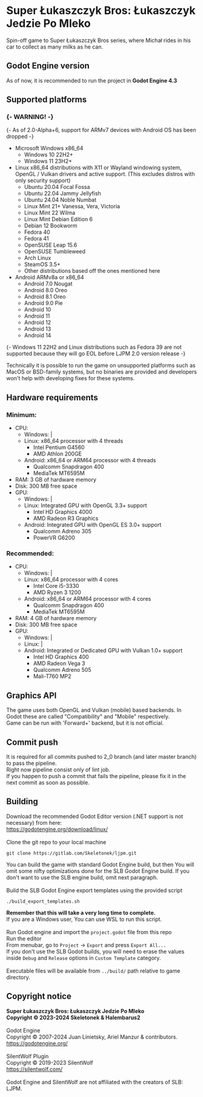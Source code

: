 # Super Łukaszczyk Bros: Łukaszczyk Jedzie Po Mleko
Spin-off game to Super Łukaszczyk Bros series, where Michał rides in his car to collect as many milks as he can.


## Godot Engine version
As of now, it is recommended to run the project in **Godot Engine 4.3**


## Supported platforms

### {- WARNING! -}
{- As of 2.0-Alpha+6, support for ARMv7 devices with Android OS has been dropped -}

- Microsoft Windows x86_64
  - Windows 10 22H2+
  - Windows 11 23H2+
- Linux x86_64 distributions with X11 or Wayland windowing system, OpenGL / Vulkan drivers and active support. (This excludes distros with only security support)
  - Ubuntu 20.04 Focal Fossa
  - Ubuntu 22.04 Jammy Jellyfish
  - Ubuntu 24.04 Noble Numbat
  - Linux Mint 21+ Vanessa, Vera, Victoria
  - Linux Mint 22 Wilma
  - Linux Mint Debian Edition 6
  - Debian 12 Bookworm
  - Fedora 40
  - Fedora 41
  - OpenSUSE Leap 15.6
  - OpenSUSE Tumbleweed
  - Arch Linux
  - SteamOS 3.5+
  - Other distributions based off the ones mentioned here
- Android ARMv8a or x86_64
  - Android 7.0 Nougat
  - Android 8.0 Oreo
  - Android 8.1 Oreo
  - Android 9.0 Pie
  - Android 10
  - Android 11
  - Android 12
  - Android 13
  - Android 14

{- Windows 11 22H2 and Linux distributions such as Fedora 39 are not supported because they will go EOL before LJPM 2.0 version release -}

Technically it is possible to run the game on unsupported platforms such as MacOS or BSD-family systems, but no binaries are provided and developers won't help with developing fixes for these systems.


## Hardware requirements
### Minimum:

- CPU:
  - Windows: |
  - Linux: x86_64 processor with 4 threads
    - Intel Pentium G4560
    - AMD Athlon 200GE
  - Android: x86_64 or ARM64 processor with 4 threads
    - Qualcomm Snapdragon 400
    - MediaTek MT6595M
- RAM: 3 GB of hardware memory
- Disk: 300 MB free space
- GPU:
  - Windows: |
  - Linux: Integrated GPU with OpenGL 3.3+ support
    - Intel HD Graphics 4000
    - AMD Radeon R3 Graphics
  - Android: Integrated GPU with OpenGL ES 3.0+ support
    - Qualcomm Adreno 305
    - PowerVR G6200

### Recommended:

- CPU:
  - Windows: |
  - Linux: x86_64 processor with 4 cores
    - Intel Core i5-3330
    - AMD Ryzen 3 1200
  - Android: x86_64 or ARM64 processor with 4 cores
    - Qualcomm Snapdragon 400
    - MediaTek MT6595M
- RAM: 4 GB of hardware memory
- Disk: 300 MB free space
- GPU:
  - Windows: |
  - Linux: |
  - Android: Integrated or Dedicated GPU with Vulkan 1.0+ support
    - Intel HD Graphics 400
    - AMD Radeon Vega 3
    - Qualcomm Adreno 505
    - Mali-T760 MP2


## Graphics API
The game uses both OpenGL and Vulkan (mobile) based backends. In Godot these are called "Compatibility" and "Mobile" respectively.\
Game can be run with 'Forward+' backend, but it is not official.


## Commit push
It is required for all commits pushed to 2_0 branch (and later master branch) to pass the pipeline.\
Right now pipeline consist only of lint job.\
If you happen to push a commit that fails the pipeline, please fix it in the next commit as soon as possible.


## Building
Download the recommended Godot Editor version (.NET support is not necessary) from here:\
https://godotengine.org/download/linux/
\
\
Clone the git repo to your local machine
```
git clone https://gitlab.com/Skeletonek/ljpm.git
```
You can build the game with standard Godot Engine build, but then You will omit some nifty optimizations done for the SLB Godot Engine build. If you don't want to use the SLB engine build, omit next paragraph.\
\
Build the SLB Godot Engine export templates using the provided script
```
./build_export_templates.sh
```
**Remember that this will take a very long time to complete.**\
If you are a Windows user, You can use WSL to run this script.\
\
Run Godot engine and import the `project.godot` file from this repo\
Run the editor\
From menubar, go to `Project` -> `Export` and press `Export All...`\
If you don't use the SLB Godot builds, you will need to erase the values inside `Debug` and `Release` options in `Custom Template` category.\
\
Executable files will be available from `../build/` path relative to game directory.


## Copyright notice
**Super Łukaszczyk Bros: Łukaszczyk Jedzie Po Mleko**\
**Copyright © 2023-2024 Skeletonek & Halembarus2**\
\
Godot Engine\
Copyright © 2007-2024 Juan Linietsky, Ariel Manzur & contributors.\
https://godotengine.org/
\
\
SilentWolf Plugin\
Copyright © 2019-2023 SilentWolf\
https://silentwolf.com/
\
\
Godot Engine and SilentWolf are not affiliated with the creators of SLB: LJPM.
